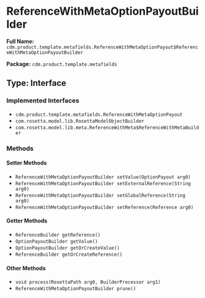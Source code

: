 # ReferenceWithMetaOptionPayoutBuilder

**Full Name:** `cdm.product.template.metafields.ReferenceWithMetaOptionPayout$ReferenceWithMetaOptionPayoutBuilder`

**Package:** `cdm.product.template.metafields`

## Type: Interface

### Implemented Interfaces

- `cdm.product.template.metafields.ReferenceWithMetaOptionPayout`
- `com.rosetta.model.lib.RosettaModelObjectBuilder`
- `com.rosetta.model.lib.meta.ReferenceWithMeta$ReferenceWithMetaBuilder`

### Methods

#### Setter Methods

- `ReferenceWithMetaOptionPayoutBuilder setValue(OptionPayout arg0)`
- `ReferenceWithMetaOptionPayoutBuilder setExternalReference(String arg0)`
- `ReferenceWithMetaOptionPayoutBuilder setGlobalReference(String arg0)`
- `ReferenceWithMetaOptionPayoutBuilder setReference(Reference arg0)`

#### Getter Methods

- `ReferenceBuilder getReference()`
- `OptionPayoutBuilder getValue()`
- `OptionPayoutBuilder getOrCreateValue()`
- `ReferenceBuilder getOrCreateReference()`

#### Other Methods

- `void process(RosettaPath arg0, BuilderProcessor arg1)`
- `ReferenceWithMetaOptionPayoutBuilder prune()`

